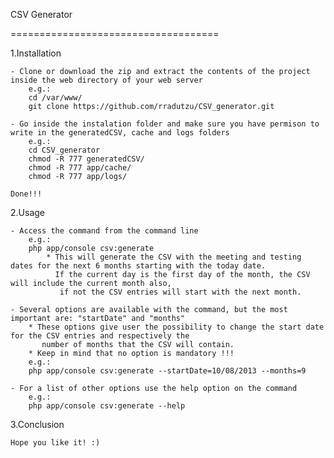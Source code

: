 CSV Generator

====================================

1.Installation

    - Clone or download the zip and extract the contents of the project inside the web directory of your web server
        e.g.:
        cd /var/www/
        git clone https://github.com/rradutzu/CSV_generator.git

    - Go inside the instalation folder and make sure you have permison to write in the generatedCSV, cache and logs folders
        e.g.:
        cd CSV_generator
        chmod -R 777 generatedCSV/
        chmod -R 777 app/cache/
        chmod -R 777 app/logs/

    Done!!!

2.Usage

    - Access the command from the command line
        e.g.:
        php app/console csv:generate
            * This will generate the CSV with the meeting and testing dates for the next 6 months starting with the today date.
              If the current day is the first day of the month, the CSV will include the current month also,
               if not the CSV entries will start with the next month.

    - Several options are available with the command, but the most important are: "startDate" and "months"
        * These options give user the possibility to change the start date for the CSV entries and respectively the
           number of months that the CSV will contain.
        * Keep in mind that no option is mandatory !!!
        e.g.:
        php app/console csv:generate --startDate=10/08/2013 --months=9

    - For a list of other options use the help option on the command
        e.g.:
        php app/console csv:generate --help

3.Conclusion

    Hope you like it! :)
